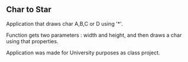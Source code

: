 ## Char to Star

Application that draws char A,B,C or D using '*'.

Function gets two parameters : width and height, and then draws a char using that properties.

Application was made for University purposes as class project.
